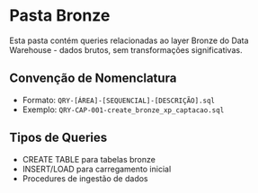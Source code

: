 # Pasta Bronze

Esta pasta contém queries relacionadas ao layer Bronze do Data Warehouse - dados brutos, sem transformações significativas.

## Convenção de Nomenclatura
- Formato: `QRY-[ÁREA]-[SEQUENCIAL]-[DESCRIÇÃO].sql`
- Exemplo: `QRY-CAP-001-create_bronze_xp_captacao.sql`

## Tipos de Queries
- CREATE TABLE para tabelas bronze
- INSERT/LOAD para carregamento inicial
- Procedures de ingestão de dados
